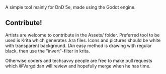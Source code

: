 A simple tool mainly for DnD 5e, made using the Godot engine.

## Contribute!
Artists are welcome to contribute in the Assets/ folder. Preferred tool to be used is Krita which generates .kra files.
Icons and pictures should be white with transparent background. (An easy method is drawing with regular black, then use the "invert"-filter in krita.

Otherwise coders and techsavvy people are free to make pull requests which @Vargdidan will review and hopefully merge when he has time.
